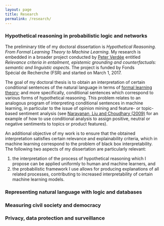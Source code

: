 ```yaml
---
layout: page
title: Research
permalink: /research/
---
```


### Hypothetical reasoning in probabilistic logic and networks

The preliminary title of my doctoral dissertation is _Hypothetical Reasoning. From Formal Learning Theory to Machine Learning_. My research is embedded in a broader project conducted by [Peter Verdée](https://www.researchgate.net/profile/Peter_Verdee) entitled _Relevance criteria in entailment, epistemic grounding and counterfactuals: semantic and linguistic aspects_. The project is funded by Fonds Spécial de Recherche (FSR) and started on March 1, 2017.

The goal of my doctoral thesis is to obtain an interpretation of certain conditional sentences of the natural language in terms of [formal learning theory](https://link.springer.com/referenceworkentry/10.1007%2F978-1-4419-1428-6_444); and more specifically, conditional sentences which correspond to various forms of hypothetical reasoning. This problem relates to an analogous program of interpreting conditional sentences in machine learning, in particular to the issue of opinion mining and feature- or topic-based sentiment analysis (see [Narayanan, Liu and Choudhary (2009)](http://www.aclweb.org/anthology/D09-1019) for an example of how to use conditional analysis to assign positive, neutral or negative sentiments to topics or product features).

An additional objective of my work is to ensure that the obtained interpretation satisfies certain relevance and explainability criteria, which in machine learning correspond to the problem of black box interpretability. The following two aspects of my dissertation are particularly relevant:

1. the interpretation of the process of hypothetical reasoning which I propose can be applied uniformly to human and machine learners, and  
2. the probabilistic framework I use allows for producing explanations of all related processes, contributing to increased interpretability of certain machine learning models.  

### Representing natural language with logic and databases

### Measuring civil society and democracy

### Privacy, data protection and surveillance
